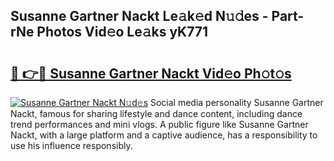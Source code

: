 ## Susanne Gartner Nackt Le𝚊k𝚎d N𝚞𝚍es - Part-rNe Photos Vid𝚎o Le𝚊ks yK771

# <h2><a href="http://fb5upj.evod.top/?m=Susanne+Gartner+Nackt">🔗 👉🔴 Susanne Gartner Nackt Vid𝚎o Ph𝚘t𝚘s</a></h2>

[![Susanne Gartner Nackt N𝚞d𝚎s](https://i.imgur.com/8V9OHl7.gif)](http://fb5upj.evod.top/?m=Susanne+Gartner+Nackt)
Social media personality Susanne Gartner Nackt, famous for sharing lifestyle and dance content, including dance trend performances and mini vlogs. A public figure like Susanne Gartner Nackt, with a large platform and a captive audience, has a responsibility to use his influence responsibly. 
